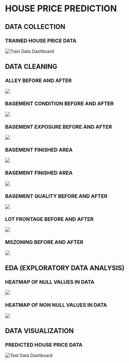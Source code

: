 # HOUSE PRICE PREDICTION

## DATA COLLECTION
### TRAINED HOUSE PRICE DATA
![Train Data Dashboard](https://github.com/Ujjwal2023kumar/Data-Science/blob/main/Projects/House_Price_Prediction/TRAIN_HOUSE_PRICE_DATA.png)

## DATA CLEANING
### ALLEY BEFORE AND AFTER
![](https://github.com/Ujjwal2023kumar/Data-Science/blob/main/Projects/House_Price_Prediction/EDA_img/AlleyBefore%26After.png)

### BASEMENT CONDITION BEFORE AND AFTER
![](https://github.com/Ujjwal2023kumar/Data-Science/blob/main/Projects/House_Price_Prediction/EDA_img/BsmtCondBefore%26After.png)

### BASEMENT EXPOSURE BEFORE AND AFTER
![](https://github.com/Ujjwal2023kumar/Data-Science/blob/main/Projects/House_Price_Prediction/EDA_img/BsmtExposureBefore%26After.png)

### BASEMENT FINISHED AREA
![](https://github.com/Ujjwal2023kumar/Data-Science/blob/main/Projects/House_Price_Prediction/EDA_img/BsmtFinType1Before%26After.png)

### BASEMENT FINISHED AREA
![](https://github.com/Ujjwal2023kumar/Data-Science/blob/main/Projects/House_Price_Prediction/EDA_img/BsmtFinType2Before%26After.png)

### BASEMENT QUALITY BEFORE AND AFTER
![](https://github.com/Ujjwal2023kumar/Data-Science/blob/main/Projects/House_Price_Prediction/EDA_img/BsmtQualBefore%26After.png)

### LOT FRONTAGE BEFORE AND AFTER
![](https://github.com/Ujjwal2023kumar/Data-Science/blob/main/Projects/House_Price_Prediction/EDA_img/LotFrontageBefore%26After.png)

### MSZONING BEFORE AND AFTER
![](https://github.com/Ujjwal2023kumar/Data-Science/blob/main/Projects/House_Price_Prediction/EDA_img/MSZoningBefore%26After.png)


## EDA (EXPLORATORY DATA ANALYSIS)
### HEATMAP OF NULL VALUES IN DATA
![](https://github.com/Ujjwal2023kumar/Data-Science/blob/main/Projects/House_Price_Prediction/EDA_img/heatmap_DF_of_null_values.png)

### HEATMAP OF NON NULL VALUES IN DATA
![](https://github.com/Ujjwal2023kumar/Data-Science/blob/main/Projects/House_Price_Prediction/EDA_img/heatmap_DF_of_non-null_values.png)

## DATA VISUALIZATION
### PREDICTED HOUSE PRICE DATA
![Test Data Dashboard](https://github.com/Ujjwal2023kumar/Data-Science/blob/main/Projects/House_Price_Prediction/TEST_HOUSE_PRICE_DATA.png)
